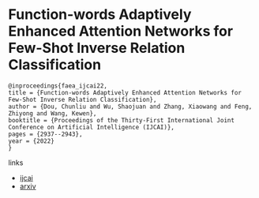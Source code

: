 # Function-words Adaptively Enhanced Attention Networks for Few-Shot Inverse Relation Classification

```
@inproceedings{faea_ijcai22,
title = {Function-words Adaptively Enhanced Attention Networks for Few-Shot Inverse Relation Classification},
author = {Dou, Chunliu and Wu, Shaojuan and Zhang, Xiaowang and Feng, Zhiyong and Wang, Kewen},
booktitle = {Proceedings of the Thirty-First International Joint Conference on Artificial Intelligence (IJCAI)},
pages = {2937--2943},
year = {2022}
}
```

links
- [ijcai](https://www.ijcai.org/Proceedings/2022/407)
- [arxiv](https://arxiv.org/abs/2204.12111)
